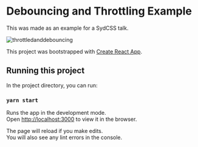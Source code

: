 # Debouncing and Throttling Example
This was made as an example for a SydCSS talk.

![throttledanddebouncing](https://user-images.githubusercontent.com/13824586/123590881-a4358c00-d82e-11eb-8126-0d045f6456ac.gif)

This project was bootstrapped with [Create React App](https://github.com/facebook/create-react-app).

## Running this project

In the project directory, you can run:

### `yarn start`

Runs the app in the development mode.\
Open [http://localhost:3000](http://localhost:3000) to view it in the browser.

The page will reload if you make edits.\
You will also see any lint errors in the console.
